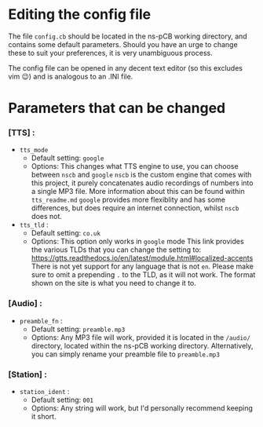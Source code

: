 # Editing the config file
The file `config.cb` should be located in the ns-pCB working directory, and contains some default parameters. 
Should you have an urge to change these to suit your preferences, it is very unambiguous process. 

The config file can be opened in any decent text editor (so this excludes vim 😉) and is analogous to an .INI file.

# Parameters that can be changed

### [TTS] :
- `tts_mode`         
  -    Default setting: `google`
  -    Options:
              This changes what TTS engine to use, you can choose between `nscb` and `google`
              `nscb` is the custom engine that comes with this project, it purely concatenates audio recordings of numbers into a single MP3 file. More information about this can be found within `tts_readme.md`
              `google` provides more flexiblity and has some differences, but does require an internet connection, whilst `nscb` does not.
- `tts_tld` :
  -    Default setting: `co.uk`
  -    Options:
              This option only works in `google` mode
              This link provides the various TLDs that you can change the setting to: https://gtts.readthedocs.io/en/latest/module.html#localized-accents
              There is not yet support for any language that is not `en`. Please make sure to omit a prepending `.` to the TLD, as it will not work. The format shown on the site is what you need to change it to.

### [Audio] :
- `preamble_fn` : 
  -   Default setting: `preamble.mp3`
  -   Options:
             Any MP3 file will work, provided it is located in the `/audio/` directory, located within the ns-pCB working directory.
             Alternatively, you can simply rename your preamble file to `preamble.mp3`
          
### [Station] :          
- `station_ident` :
  - Default setting: `001`
  - Options:
          Any string will work, but I'd personally recommend keeping it short.
          

